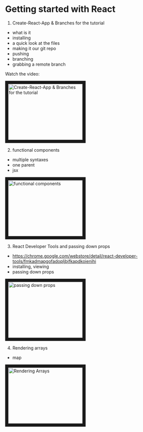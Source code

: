# Getting started with React

1. Create-React-App & Branches for the tutorial

- what is it
- installing
- a quick look at the files
- making it our git repo
- pushing
- branching
- grabbing a remote branch

Watch the video:

<a href="http://www.youtube.com/watch?feature=player_embedded&v=wDEwq9UqZR8
" target="_blank"><img src="http://img.youtube.com/vi/wDEwq9UqZR8/0.jpg" 
alt="Create-React-App & Branches for the tutorial" width="240" height="180" border="10" /></a>

2. functional components

- multiple syntaxes
- one parent
- jsx

<a href="http://www.youtube.com/watch?feature=player_embedded&v=kxI9falAjuY
" target="_blank"><img src="http://img.youtube.com/vi/kxI9falAjuY/0.jpg" 
alt="functional components" width="240" height="180" border="10" /></a>

3. React Developer Tools and passing down props

- https://chrome.google.com/webstore/detail/react-developer-tools/fmkadmapgofadopljbjfkapdkoienihi
- installing, viewing
- passing down props

<a href="http://www.youtube.com/watch?feature=player_embedded&v=2ZFeXxX_dmM
" target="_blank"><img src="http://img.youtube.com/vi/2ZFeXxX_dmM/0.jpg" 
alt="passing down props" width="240" height="180" border="10" /></a>

4. Rendering arrays

- map

<a href="http://www.youtube.com/watch?feature=player_embedded&v=TLWg2BszaUU
" target="_blank"><img src="http://img.youtube.com/vi/TLWg2BszaUU/0.jpg" 
alt="Rendering Arrays" width="240" height="180" border="10" /></a>
